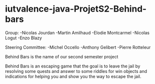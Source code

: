 # iutvalence-java-ProjetS2-Behind-bars
Group: -Nicolas Jourdan
       -Martin Amilhaud
       -Elodie Montcarmel
       -Nicolas Logut
       -Enzo Blazy


Steering Committee:  -Michel Occello
                     -Anthony Gelibert
                     -Pierre Rotteleur


Behind Bars is the name of our second semester project
  
Behind Bars is an escaping game that the goal is to leave the jail by resolving some quests and answer to some riddles for win
objects and indications for helping you and show you the way to escape the jail.
